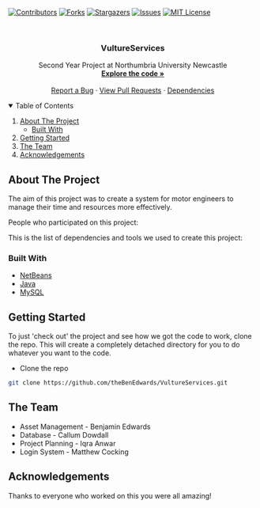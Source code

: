 [![Contributors][contributors-shield]][contributors-url]
[![Forks][forks-shield]][forks-url]
[![Stargazers][stars-shield]][stars-url]
[![Issues][issues-shield]][issues-url]
[![MIT License][license-shield]][license-url]

<!-- PROJECT LOGO -->
<br />
<p align="center">
  <!-- <a href="https://github.com/theBenEdwards/">
    <img src="images/Logo.png" alt="Logo" width="80" height="80">
  </a> -->

  <h3 align="center">VultureServices</h3>

  <p align="center">
    Second Year Project at Northumbria University Newcastle
    <br />
    <a href="https://github.com/TheBenEdwards/VultureServices"><strong>Explore the code »</strong></a>
    <br />
    <br />
    <a href="https://github.com/TheBenEdwards/VultureServices/issues">Report a Bug</a>
    ·
    <a href="https://github.com/TheBenEdwards/VultureServices/pulls">View Pull Requests</a>
    ·
    <a href="https://github.com/TheBenEdwards/VultureServices/dependencies">Dependencies</a>
  </p>
</p>

<!-- TABLE OF CONTENTS -->
<details open="open">
  <summary>Table of Contents</summary>
  <ol>
    <li>
      <a href="#about-the-project">About The Project</a>
      <ul>
        <li><a href="#built-with">Built With</a></li>
      </ul>
    </li>
    <li>
      <a href="#getting-started">Getting Started</a>
    </li>
    <li><a href="#the-team">The Team</a></li>
     <li><a href="#acknowledgements">Acknowledgements</a></li>
  </ol>
</details>

<!-- ABOUT THE PROJECT -->

## About The Project

The aim of this project was to create a system for motor engineers to manage their time and resources more effectively.

People who participated on this project:

This is the list of dependencies and tools we used to create this project:

### Built With

-   [NetBeans](https://netbeans.apache.org/)
-   [Java](https://www.java.com/download/ie_manual.jsp)
-   [MySQL](https://www.mysql.com/)

<!-- GETTING STARTED -->

## Getting Started

To just 'check out' the project and see how we got the code to work, clone the repo. This will create a completely detached directory for you to do whatever you want to the code.

-   Clone the repo

```sh
git clone https://github.com/theBenEdwards/VultureServices.git
```

<!-- THE TEAM -->

## The Team

<ul>
  <li>Asset Management - Benjamin Edwards</li>
  <li>Database - Callum Dowdall</li>
  <li>Project Planning - Iqra Anwar</li>
  <li>Login System - Matthew Cocking</li>
</ul>

<!-- ACKNOWLEDGEMENTS -->

## Acknowledgements

Thanks to everyone who worked on this you were all amazing!

<!-- MARKDOWN LINKS & IMAGES -->

[contributors-shield]: https://img.shields.io/github/contributors/theBenEdwards/VultureServices.svg?style=for-the-badge
[contributors-url]: https://github.com/theBenEdwards/VultureServices/graphs/contributors
[forks-shield]: https://img.shields.io/github/forks/theBenEdwards/VultureServices.svg?style=for-the-badge
[forks-url]: https://github.com/theBenEdwards/VultureServices/network/members
[stars-shield]: https://img.shields.io/github/stars/theBenEdwards/VultureServices.svg?style=for-the-badge
[stars-url]: https://github.com/theBenEdwards/VultureServices/stargazers
[issues-shield]: https://img.shields.io/github/issues/theBenEdwards/VultureServices.svg?style=for-the-badge
[issues-url]: https://github.com/theBenEdwards/VultureServices/issues
[license-shield]: https://img.shields.io/github/license/theBenEdwards/VultureServices.svg?style=for-the-badge
[license-url]: https://github.com/theBenEdwards/VultureServices/blob/main/LICENSE.txt
